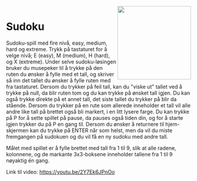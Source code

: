 <img align="right" width=200 src="https://idenyt-viivilla.imgix.net/sites/2/2022/06/sudoku.png?fm=png&ixlib=php-3.3.0&s=30aeae821137b7c1d6d69ad0d47fb591">

# Sudoku

Sudoku-spill med fire nivå, easy, medium, hard og extreme. Trykk på tastaturet for å velge nivå; E (easy), M (medium), H (hard), og X (extreme). Under selve sudoku-løsingen bruker du musepeker til å trykke på den ruten du ønsker å fylle med et tall, og skriver så inn det tallet du ønsker å fylle ruten med fra tastaturet. Dersom du trykker på feil tall, kan du "viske ut" tallet ved å trykke på null, da blir ruten tom og du kan trykke på ønsket tall igjen. Du kan også trykke direkte på et annet tall, det siste tallet du trykker på blir da stående. Dersom du trykker på en rute som allerede inneholder et tall vil alle andre like tall på brettet også bli markert, i en litt lysere farge. Du kan trykke på P for å sette spillet på pause, da pauses også tiden din, og for å starte igjen trykker du på P en gang til. Dersom du ønsker å returnere til hjem-skjermen kan du trykke på ENTER når som helst, men da vil du miste fremgangen på sudokuen og du vil få en ny sudoku med andre tall. 

Målet med spillet er å fylle brettet med tall fra 1 til 9, slik at alle radene, kolonnene, og de markante 3x3-boksene inneholder tallene fra 1 til 9 nøyaktig én gang. 

Link til video: https://youtu.be/2Y7Ek6JPnOo